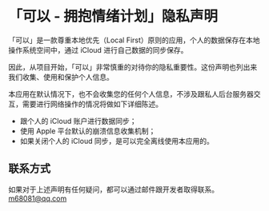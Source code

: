 # 「可以 - 拥抱情绪计划」隐私声明

 「可以」是一款尊重本地优先（Local First）原则的应用，个人的数据保存在本地操作系统空间中，通过 iCloud 进行自己数据的同步保存。

 因此，从项目开始，「可以」非常慎重的对待你的隐私重要性。这份声明也列出来我们收集、使用和保护个人信息。

本应用在默认情况下，也不会收集您的任何个人信息，不涉及跟私人后台服务器交互，需要进行网络操作的情况将做如下详细陈述。

- 跟个人的 iCloud 账户进行数据同步；
- 使用 Apple 平台默认的崩溃信息收集机制；
- 如果关闭个人的 iCloud 同步，是可以完全离线使用本应用的。

## 联系方式

如果对于上述声明有任何疑问，都可以通过邮件跟开发者取得联系。[m68081@qq.com](mailto:m68081@qq.com)

